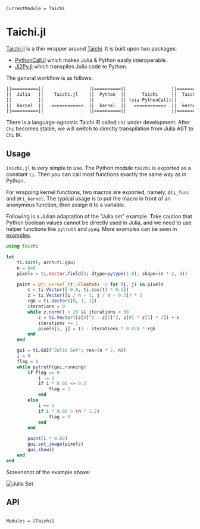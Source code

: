 ```@meta
CurrentModule = Taichi
```

# Taichi.jl

[Taichi.jl](https://github.com/lucifer1004/Taichi.jl) is a thin wrapper around [Taichi](https://www.taichi-lang.org/). It is built upon two packages:

- [PythonCall.jl](https://github.com/cjdoris/PythonCall.jl) which makes Julia & Python easily interoperable.
- [Jl2Py.jl](https://github.com/lucifer1004/Jl2Py.jl) which transpiles Julia code to Python.

The general workflow is as follows:

```txt
||==========||                 ||==========||                 ||==========||
||  Julia   ||    Taichi.jl    ||  Python  ||      Taichi     ||  Taichi  ||
||          ||                 ||          || (via PythonCall)||          ||
||  kernel  ||   ===========>  ||  kernel  ||   ===========>  ||  kernel  ||
||==========||                 ||==========||                 ||==========||
```

There is a language-agnostic Taichi IR called `Chi` under development. After `Chi` becomes stable, we will switch to directly transpilation from Julia AST to `Chi` IR.

## Usage

`Taichi.jl` is very simple to use. The Python module `taichi` is exported as a constant `ti`. Then you can call most functions exactly the same way as in Python.

For wrapping kernel functions, two macros are exported, namely, `@ti_func` and `@ti_kernel`. The typical usage is to put the macro in front of an anonymous function, then assign it to a variable.

Following is a Julian adaptation of the "Julia set" example. Take caution that Python boolean values cannot be directly used in Julia, and we need to use helper functions like `pytruth` and `pyeq`. More examples can be seen in [examples](https://github.com/lucifer1004/Taichi.jl/tree/main/examples).

```julia
using Taichi

let
    ti.init(; arch=ti.gpu)
    n = 640
    pixels = ti.Vector.field(3; dtype=pytype(1.0), shape=(n * 2, n))

    paint = @ti_kernel (t::Float64) -> for (i, j) in pixels
        c = ti.Vector([-0.8, ti.cos(t) * 0.2])
        z = ti.Vector([i / n - 1, j / n - 0.5]) * 2
        rgb = ti.Vector([0, 1, 1])
        iterations = 0
        while z.norm() < 20 && iterations < 50
            z = ti.Vector([z[0]^2 - z[1]^2, z[0] * z[1] * 2]) + c
            iterations += 1
            pixels[i, j] = (1 - iterations * 0.02) * rgb
        end
    end

    gui = ti.GUI("Julia Set"; res=(n * 2, n))
    i = 0
    flag = 0
    while pytruth(gui.running)
        if flag == 0
            i -= 1
            if i * 0.02 <= 0.2
                flag = 1
            end
        else
            i += 1
            if i * 0.02 > (π * 1.2)
                flag = 0
            end
        end

        paint(i * 0.02)
        gui.set_image(pixels)
        gui.show()
    end
end
```

Screenshot of the example above:

![Julia Set](https://github.com/lucifer1004/Taichi.jl/blob/main/gif/juliaset.gif?raw=true)

## API

```@index
```

```@autodocs
Modules = [Taichi]
```
